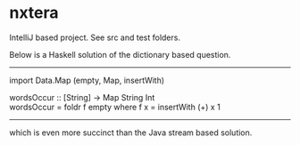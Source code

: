 # nxtera
IntelliJ based project. See src and test folders.


Below is a Haskell solution  of the dictionary based question.

----------
import Data.Map (empty, Map, insertWith)

wordsOccur :: [String] -> Map String Int <br />
wordsOccur  = foldr f empty  where 
    f x  = insertWith (+) x 1
    
----------

which is even more succinct than the Java stream based solution.
